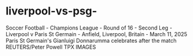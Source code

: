 # liverpool-vs-psg-
Soccer Football - Champions League - Round of 16 - Second Leg - Liverpool v Paris St Germain - Anfield, Liverpool, Britain - March 11, 2025 Paris St Germain's Gianluigi Donnarumma celebrates after the match REUTERS/Peter Powell TPX IMAGES 
